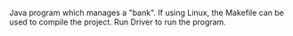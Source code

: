 Java program which manages a "bank". If using Linux, the Makefile can be used to compile the project. Run Driver to run the program.

